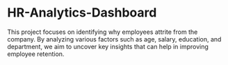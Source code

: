 # HR-Analytics-Dashboard
This project focuses on identifying why employees attrite from the company. By analyzing various factors such as age, salary, education, and department, we aim to uncover key insights that can help in improving employee retention.
